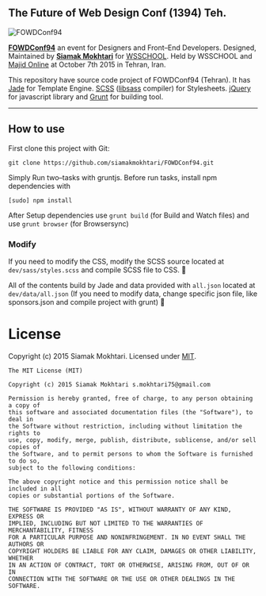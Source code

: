 ## The Future of Web Design Conf (1394) Teh.
![FOWDConf94](https://www.dropbox.com/s/y67ea7edjqrar6l/FOWDConf94-cover.jpg?raw=1)

[**FOWDConf94**](http://conf.wsschool.org/fowd/) an event for Designers and Front–End Developers. Designed, Maintained by [**Siamak Mokhtari**](http://siamak.us) for [WSSCHOOL](http://wsschool.org). Held by WSSCHOOL and [Majid Online](http://majidonline.com) at October 7th 2015 in Tehran, Iran.

This repository have source code project of FOWDConf94 (Tehran). It has [Jade](http://jade-lang.com) for Template Engine. [SCSS](http://sass-lang.com) ([libsass](https://github.com/sass/libsass)
compiler) for Stylesheets. [jQuery](http://jquery.com) for javascript library and [Grunt](http://gruntjs.com/) for building tool.

***
## How to use
First clone this project with Git:

```
git clone https://github.com/siamakmokhtari/FOWDConf94.git
```


Simply Run two–tasks with gruntjs. Before run tasks, install npm dependencies with
```
[sudo] npm install
```

After Setup dependencies use ```grunt build``` (for Build and Watch files) and use ```grunt browser``` (for Browsersync)

### Modify

If you need to modify the CSS, modify the SCSS source located at ```dev/sass/styles.scss``` and compile SCSS file to CSS. 🌺

All of the contents build by Jade and data provided with ```all.json``` located at ```dev/data/all.json``` (If you need to modify data, change specific json file, like sponsors.json and compile project with grunt) 🎁

# License
Copyright (c) 2015 Siamak Mokhtari. Licensed under [MIT](http://siamak.mit-license.org).

```
The MIT License (MIT)

Copyright (c) 2015 Siamak Mokhtari s.mokhtari75@gmail.com

Permission is hereby granted, free of charge, to any person obtaining a copy of
this software and associated documentation files (the "Software"), to deal in
the Software without restriction, including without limitation the rights to
use, copy, modify, merge, publish, distribute, sublicense, and/or sell copies of
the Software, and to permit persons to whom the Software is furnished to do so,
subject to the following conditions:

The above copyright notice and this permission notice shall be included in all
copies or substantial portions of the Software.

THE SOFTWARE IS PROVIDED "AS IS", WITHOUT WARRANTY OF ANY KIND, EXPRESS OR
IMPLIED, INCLUDING BUT NOT LIMITED TO THE WARRANTIES OF MERCHANTABILITY, FITNESS
FOR A PARTICULAR PURPOSE AND NONINFRINGEMENT. IN NO EVENT SHALL THE AUTHORS OR
COPYRIGHT HOLDERS BE LIABLE FOR ANY CLAIM, DAMAGES OR OTHER LIABILITY, WHETHER
IN AN ACTION OF CONTRACT, TORT OR OTHERWISE, ARISING FROM, OUT OF OR IN
CONNECTION WITH THE SOFTWARE OR THE USE OR OTHER DEALINGS IN THE SOFTWARE.
```
